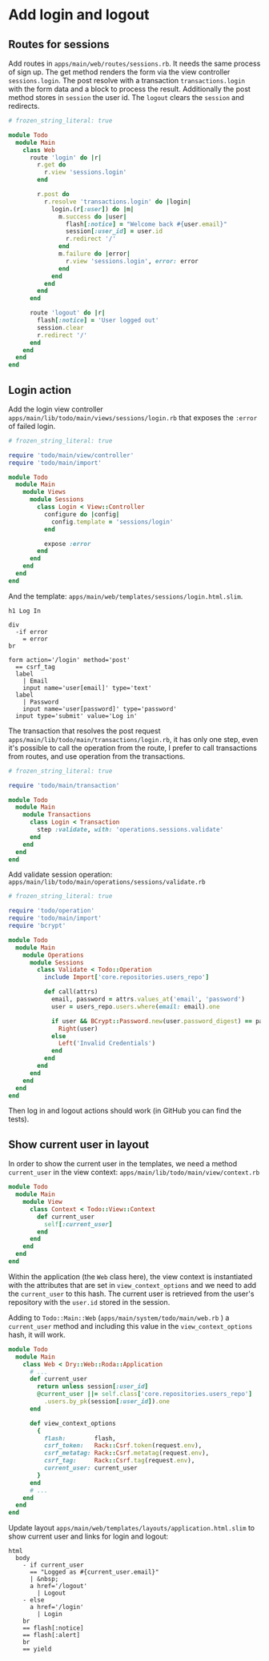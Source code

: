 # Add login and logout 

## Routes for sessions

Add routes in `apps/main/web/routes/sessions.rb`. It needs the same process of sign up. The get method renders the form via the view controller `sessions.login`. The post resolve with a transaction `transactions.login` with the form data and a block to process the result. Additionally the post method stores in `session` the user id. The `logout` clears the `session` and redirects. 

```ruby
# frozen_string_literal: true

module Todo
  module Main
    class Web
      route 'login' do |r|
        r.get do
          r.view 'sessions.login'
        end

        r.post do
          r.resolve 'transactions.login' do |login|
            login.(r[:user]) do |m|
              m.success do |user|
                flash[:notice] = "Welcome back #{user.email}"
                session[:user_id] = user.id
                r.redirect '/'
              end
              m.failure do |error|
                r.view 'sessions.login', error: error
              end
            end
          end
        end
      end

      route 'logout' do |r|
        flash[:notice] = 'User logged out'
        session.clear
        r.redirect '/'
      end
    end
  end
end
```

## Login action

Add the login view controller `apps/main/lib/todo/main/views/sessions/login.rb` that exposes the `:error` of failed login.

```ruby
# frozen_string_literal: true

require 'todo/main/view/controller'
require 'todo/main/import'

module Todo
  module Main
    module Views
      module Sessions
        class Login < View::Controller
          configure do |config|
            config.template = 'sessions/login'
          end

          expose :error
        end
      end
    end
  end
end
```

And the template: `apps/main/web/templates/sessions/login.html.slim`.

```slim
h1 Log In

div
  -if error
    = error
br

form action='/login' method='post'
  == csrf_tag
  label
    | Email
    input name='user[email]' type='text'
  label
    | Password
    input name='user[password]' type='password'
  input type='submit' value='Log in'
```

The transaction that resolves the post request `apps/main/lib/todo/main/transactions/login.rb`, it has only one step, even it's possible to call the operation from the route, I prefer to call transactions from routes, and use operation from the transactions.  

```ruby
# frozen_string_literal: true

require 'todo/main/transaction'

module Todo
  module Main
    module Transactions
      class Login < Transaction
        step :validate, with: 'operations.sessions.validate'
      end
    end
  end
end
```

Add validate session operation: `apps/main/lib/todo/main/operations/sessions/validate.rb`

```ruby
# frozen_string_literal: true

require 'todo/operation'
require 'todo/main/import'
require 'bcrypt'

module Todo
  module Main
    module Operations
      module Sessions
        class Validate < Todo::Operation
          include Import['core.repositories.users_repo']

          def call(attrs)
            email, password = attrs.values_at('email', 'password')
            user = users_repo.users.where(email: email).one

            if user && BCrypt::Password.new(user.password_digest) == password
              Right(user)
            else
              Left('Invalid Credentials')
            end
          end
        end
      end
    end
  end
end
```

Then log in and logout actions should work (in GitHub you can find the tests).

## Show current user in layout

In order to show the current user in the templates, we need a method `current_user` in the view context: `apps/main/lib/todo/main/view/context.rb`

```ruby
module Todo
  module Main
    module View
      class Context < Todo::View::Context
        def current_user
          self[:current_user]
        end
      end
    end
  end
end
```

Within the application (the `Web` class here), the view context is instantiated with the attributes that are set in `view_context_options` and we need to add the `current_user` to this hash. The current user is retrieved from the user's repository with the `user.id` stored in the session.

Adding to `Todo::Main::Web` (`apps/main/system/todo/main/web.rb` ) a `current_user` method and including this value in the `view_context_options` hash, it will work.

```ruby
module Todo
  module Main
    class Web < Dry::Web::Roda::Application
      # ...
      def current_user
        return unless session[:user_id]
        @current_user ||= self.class['core.repositories.users_repo']
          .users.by_pk(session[:user_id]).one
      end

      def view_context_options
        {
          flash:        flash,
          csrf_token:   Rack::Csrf.token(request.env),
          csrf_metatag: Rack::Csrf.metatag(request.env),
          csrf_tag:     Rack::Csrf.tag(request.env),
          current_user: current_user
        }
      end
      # ...
    end
  end
end
```

Update layout `apps/main/web/templates/layouts/application.html.slim` to show current user and links for login and logout:

```slim
html
  body
    - if current_user
      == "Logged as #{current_user.email}"
      | &nbsp;
      a href='/logout'
        | Logout
    - else
      a href='/login'
        | Login
    br
    == flash[:notice]
    == flash[:alert]
    br
    == yield
```